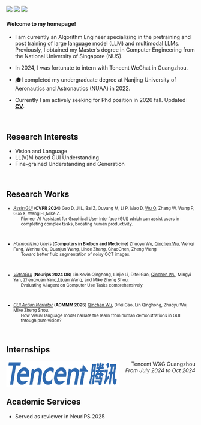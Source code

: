 [![](https://img.shields.io/badge/github-blue?logo=github)](https://github.com/frank6200db)    [![](https://img.shields.io/badge/Google_Scholar-blue?logo=google-scholar)]("https://scholar.google.com/citations?user=PcnkW94AAAAJ&hl=en")     [![](https://img.shields.io/badge/Email-red?logo=gmail&logoColor=white)](qinchen.wu62@gmail.com)

#### Welcome to my homepage! 
- I am currently an Algorithm Engineer specializing in the pretraining and post training of large language model (LLM) and multimodal LLMs. Previously, I obtained my Master’s degree in Computer Engineering from the National University of Singapore (NUS).
- In 2024, I was fortunate to intern with Tencent WeChat in Guangzhou.
- 🎓I completed my undergraduate degree at Nanjing University of Aeronautics and Astronautics (NUAA) in 2022. 

- Currently I am actively seeking for Phd position in 2026 fall. Updated [**CV**](static/assets/qinchen_wu_cv.pdf).



<br>

## Research Interests
- Vision and Language
- LL(V)M based GUI Understanding
- Fine-grained Understanding and Generation

<br>

## Research Works
<!-- <ul style="font-size: 0.8em; padding-right: 0">
    <li>
        <div style="display: flex; align-items: flex-start; margin-bottom: 10px;">
            <img src="/static/assets/img/photo.jpg" alt="Paper Icon" width="200" height="90" style="margin-left: 10px; flex-shrink: 0;">
        <div>
        <i><a href="https://arxiv.org/abs/2312.13108">AssistGUI</a></i> 
        (<b>CVPR 2024</b>) Gao D, Ji L, Bai Z, Ouyang M, Li P, Mao D, <u>Wu Q</u>, Zhang W, Wang P, Guo X, Wang H.,Mike Z.
        <div style="padding-left: 20px;">
            Pioneer AI Assistant for Graphical User Interface (GUI) which can assist users in completing complex tasks, boosting human productivity.
        </div>
    </li>
</ul> -->
<ul style="font-size: 0.8em; padding-right: 0">
    <li>
        <i><a href="https://arxiv.org/abs/2312.13108">AssistGUI</a></i> 
        (<b>CVPR 2024</b>) Gao D, Ji L, Bai Z, Ouyang M, Li P, Mao D, <u>Wu Q</u>, Zhang W, Wang P, Guo X, Wang H.,Mike Z.
        <div style="padding-left: 20px;">
            Pioneer AI Assistant for Graphical User Interface (GUI) which can assist users in completing complex tasks, boosting human productivity.
        </div>
    </li>
</ul>

<br>


<ul style="font-size: 0.8em; padding-right: 0">
    <li>
        <i>Harmonizing Unets </i>(<b>Computers in Biology and Medicine</b>) Zhuoyu Wu, <u>Qinchen Wu</u>, Wenqi Fang, Wenhui Ou, Quanjun Wang, Linde Zhang, ChaoChen, Zheng Wang
        <div style="padding-left: 20px;">
            Toward better fluid segmentation of noisy OCT images.
        </div>
    </li>
</ul>
<br>


<ul style="font-size: 0.8em; padding-right: 0">
    <li>
        <i><a href="https://showlab.github.io/videogui/assets/preprint.pdf">VideoGUI</a></i> 
        (<b>Neurips 2024 DB</b>) Lin Kevin Qinghong, Linjie Li, Difei Gao, <u>Qinchen Wu</u>, Mingyi Yan, Zhengyuan Yang,Lijuan Wang, and Mike Zheng Shou.
        <div style="padding-left: 20px;">
            Evaluating Ai agent on Computer Use Tasks comprehensively. 
        </div>
    </li>
</ul>

<br>

<ul style="font-size: 0.8em; padding-right: 0">
    <li>
        <i><a href="https://github.com/showlab/GUI-Narrator">GUI Action Narrator</a></i> 
        (<b>ACMMM 2025</b>)  <u>Qinchen Wu</u>, Difei Gao, Lin Qinghong, Zhuoyu Wu, Mike Zheng Shou.
        <div style="padding-left: 20px;">
            How Visual language model narrate the learn from human demonstrations in GUI through pure vision?
        </div>
    </li>
</ul>

<br>

## Internships


<div style="text-align: right;">
    <img align="left" src="/static/assets/img/tencent.png" width="300" height="70"/> 
    Tencent WXG Guangzhou 
    <i> From July 2024 to Oct 2024</i>
</div>

<br>
<br>

## Academic Services 
* Served as reviewer in NeurIPS 2025
